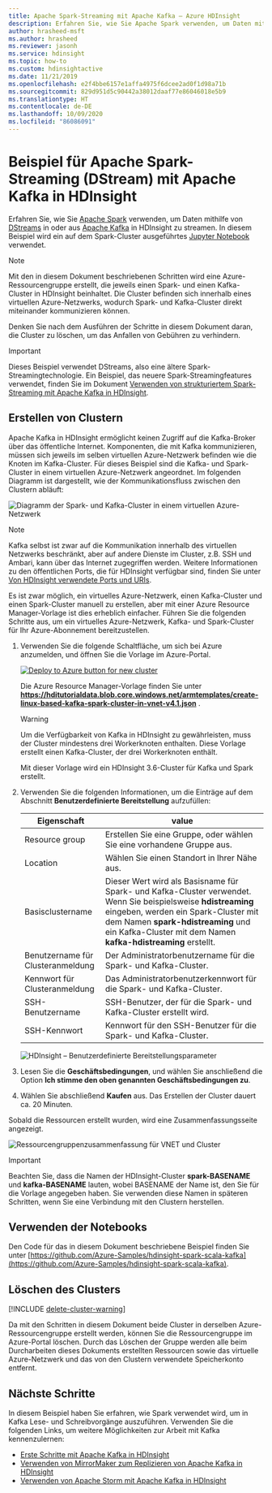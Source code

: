 ```yaml
---
title: Apache Spark-Streaming mit Apache Kafka – Azure HDInsight
description: Erfahren Sie, wie Sie Apache Spark verwenden, um Daten mithilfe von DStreams in oder aus Apache Kafka zu streamen. In diesem Beispiel streamen Sie Daten mithilfe eines Jupyter Notebooks aus Spark auf HDInsight.
author: hrasheed-msft
ms.author: hrasheed
ms.reviewer: jasonh
ms.service: hdinsight
ms.topic: how-to
ms.custom: hdinsightactive
ms.date: 11/21/2019
ms.openlocfilehash: e2f4bbe6157e1affa4975f6dcee2ad0f1d98a71b
ms.sourcegitcommit: 829d951d5c90442a38012daaf77e86046018e5b9
ms.translationtype: HT
ms.contentlocale: de-DE
ms.lasthandoff: 10/09/2020
ms.locfileid: "86086091"
---
```

# <a name="apache-spark-streaming-dstream-example-with-apache-kafka-on-hdinsight"></a>Beispiel für Apache Spark-Streaming (DStream) mit Apache Kafka in HDInsight

Erfahren Sie, wie Sie [Apache Spark](https://spark.apache.org/) verwenden, um Daten mithilfe von [DStreams](https://spark.apache.org/docs/latest/api/java/org/apache/spark/streaming/dstream/DStream.html) in oder aus [Apache Kafka](https://kafka.apache.org/) in HDInsight zu streamen. In diesem Beispiel wird ein auf dem Spark-Cluster ausgeführtes [Jupyter Notebook](https://jupyter.org/) verwendet.

> [!NOTE]  
> Mit den in diesem Dokument beschriebenen Schritten wird eine Azure-Ressourcengruppe erstellt, die jeweils einen Spark- und einen Kafka-Cluster in HDInsight beinhaltet. Die Cluster befinden sich innerhalb eines virtuellen Azure-Netzwerks, wodurch Spark- und Kafka-Cluster direkt miteinander kommunizieren können.
>
> Denken Sie nach dem Ausführen der Schritte in diesem Dokument daran, die Cluster zu löschen, um das Anfallen von Gebühren zu verhindern.

> [!IMPORTANT]  
> Dieses Beispiel verwendet DStreams, also eine ältere Spark-Streamingtechnologie. Ein Beispiel, das neuere Spark-Streamingfeatures verwendet, finden Sie im Dokument [Verwenden von strukturiertem Spark-Streaming mit Apache Kafka in HDInsight](hdinsight-apache-kafka-spark-structured-streaming.md).

## <a name="create-the-clusters"></a>Erstellen von Clustern

Apache Kafka in HDInsight ermöglicht keinen Zugriff auf die Kafka-Broker über das öffentliche Internet. Komponenten, die mit Kafka kommunizieren, müssen sich jeweils im selben virtuellen Azure-Netzwerk befinden wie die Knoten im Kafka-Cluster. Für dieses Beispiel sind die Kafka- und Spark-Cluster in einem virtuellen Azure-Netzwerk angeordnet. Im folgenden Diagramm ist dargestellt, wie der Kommunikationsfluss zwischen den Clustern abläuft:

![Diagramm der Spark- und Kafka-Cluster in einem virtuellen Azure-Netzwerk](./media/hdinsight-apache-spark-with-kafka/apache-spark-kafka-vnet.png)

> [!NOTE]  
> Kafka selbst ist zwar auf die Kommunikation innerhalb des virtuellen Netzwerks beschränkt, aber auf andere Dienste im Cluster, z.B. SSH und Ambari, kann über das Internet zugegriffen werden. Weitere Informationen zu den öffentlichen Ports, die für HDInsight verfügbar sind, finden Sie unter [Von HDInsight verwendete Ports und URIs](hdinsight-hadoop-port-settings-for-services.md).

Es ist zwar möglich, ein virtuelles Azure-Netzwerk, einen Kafka-Cluster und einen Spark-Cluster manuell zu erstellen, aber mit einer Azure Resource Manager-Vorlage ist dies erheblich einfacher. Führen Sie die folgenden Schritte aus, um ein virtuelles Azure-Netzwerk, Kafka- und Spark-Cluster für Ihr Azure-Abonnement bereitzustellen.

1. Verwenden Sie die folgende Schaltfläche, um sich bei Azure anzumelden, und öffnen Sie die Vorlage im Azure-Portal.

    <a href="https://portal.azure.com/#create/Microsoft.Template/uri/https%3A%2F%2Fhditutorialdata.blob.core.windows.net%2Farmtemplates%2Fcreate-linux-based-kafka-spark-cluster-in-vnet-v4.1.json" target="_blank"><img src="./media/hdinsight-apache-spark-with-kafka/hdi-deploy-to-azure1.png" alt="Deploy to Azure button for new cluster"></a>

    Die Azure Resource Manager-Vorlage finden Sie unter **https://hditutorialdata.blob.core.windows.net/armtemplates/create-linux-based-kafka-spark-cluster-in-vnet-v4.1.json** .

    > [!WARNING]  
    > Um die Verfügbarkeit von Kafka in HDInsight zu gewährleisten, muss der Cluster mindestens drei Workerknoten enthalten. Diese Vorlage erstellt einen Kafka-Cluster, der drei Workerknoten enthält.

    Mit dieser Vorlage wird ein HDInsight 3.6-Cluster für Kafka und Spark erstellt.

1. Verwenden Sie die folgenden Informationen, um die Einträge auf dem Abschnitt **Benutzerdefinierte Bereitstellung** aufzufüllen:

    |Eigenschaft |value |
    |---|---|
    |Resource group|Erstellen Sie eine Gruppe, oder wählen Sie eine vorhandene Gruppe aus.|
    |Location|Wählen Sie einen Standort in Ihrer Nähe aus.|
    |Basisclustername|Dieser Wert wird als Basisname für Spark- und Kafka-Cluster verwendet. Wenn Sie beispielsweise **hdistreaming** eingeben, werden ein Spark-Cluster mit dem Namen __spark-hdistreaming__ und ein Kafka-Cluster mit dem Namen **kafka-hdistreaming** erstellt.|
    |Benutzername für Clusteranmeldung|Der Administratorbenutzername für die Spark- und Kafka-Cluster.|
    |Kennwort für Clusteranmeldung|Das Administratorbenutzerkennwort für die Spark- und Kafka-Cluster.|
    |SSH-Benutzername|SSH-Benutzer, der für die Spark- und Kafka-Cluster erstellt wird.|
    |SSH-Kennwort|Kennwort für den SSH-Benutzer für die Spark- und Kafka-Cluster.|

    ![HDInsight – Benutzerdefinierte Bereitstellungsparameter](./media/hdinsight-apache-spark-with-kafka/hdinsight-parameters.png)

1. Lesen Sie die **Geschäftsbedingungen**, und wählen Sie anschließend die Option **Ich stimme den oben genannten Geschäftsbedingungen zu**.

1. Wählen Sie abschließend **Kaufen** aus. Das Erstellen der Cluster dauert ca. 20 Minuten.

Sobald die Ressourcen erstellt wurden, wird eine Zusammenfassungsseite angezeigt.

![Ressourcengruppenzusammenfassung für VNET und Cluster](./media/hdinsight-apache-spark-with-kafka/hdinsight-group-blade.png)

> [!IMPORTANT]  
> Beachten Sie, dass die Namen der HDInsight-Cluster **spark-BASENAME** und **kafka-BASENAME** lauten, wobei BASENAME der Name ist, den Sie für die Vorlage angegeben haben. Sie verwenden diese Namen in späteren Schritten, wenn Sie eine Verbindung mit den Clustern herstellen.

## <a name="use-the-notebooks"></a>Verwenden der Notebooks

Den Code für das in diesem Dokument beschriebene Beispiel finden Sie unter [https://github.com/Azure-Samples/hdinsight-spark-scala-kafka](https://github.com/Azure-Samples/hdinsight-spark-scala-kafka).

## <a name="delete-the-cluster"></a>Löschen des Clusters

[!INCLUDE [delete-cluster-warning](../../includes/hdinsight-delete-cluster-warning.md)]

Da mit den Schritten in diesem Dokument beide Cluster in derselben Azure-Ressourcengruppe erstellt werden, können Sie die Ressourcengruppe im Azure-Portal löschen. Durch das Löschen der Gruppe werden alle beim Durcharbeiten dieses Dokuments erstellten Ressourcen sowie das virtuelle Azure-Netzwerk und das von den Clustern verwendete Speicherkonto entfernt.

## <a name="next-steps"></a>Nächste Schritte

In diesem Beispiel haben Sie erfahren, wie Spark verwendet wird, um in Kafka Lese- und Schreibvorgänge auszuführen. Verwenden Sie die folgenden Links, um weitere Möglichkeiten zur Arbeit mit Kafka kennenzulernen:

* [Erste Schritte mit Apache Kafka in HDInsight](kafka/apache-kafka-get-started.md)
* [Verwenden von MirrorMaker zum Replizieren von Apache Kafka in HDInsight](kafka/apache-kafka-mirroring.md)
* [Verwenden von Apache Storm mit Apache Kafka in HDInsight](hdinsight-apache-storm-with-kafka.md)

